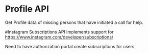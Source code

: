 # Profile API
Get Profile data of missing persons that have initiated a call for help.

#Instagram Subscriptions API
Implements support for https://www.instagram.com/developer/subscriptions/

Need to have authorization portal create subscriptions for users